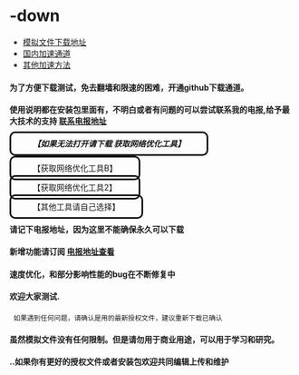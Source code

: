 # -down


- [模拟文件下载地址](https://github.com/yoursoftder/-down/releases/ "正常地址可能需要检查网络环境才能正常访问")
- [国内加速通道](https://hub.fastgit.xyz/yoursoftder/-down/releases/ "大陆加速地址")
- [其他加速方法](https://www.zhihu.com/question/276143842 "上GITHUB的技巧")

#### 为了方便下载测试，免去翻墙和限速的困难，开通github下载通道。

#### 使用说明都在安装包里面有，不明白或者有问题的可以尝试联系我的电报,给予最大技术的支持  <b style='color:red'>[联系电报地址](https://t.me/rwxsoft/ "联系我")</b>
 #####  <a style="border-radius:10px;padding:10px 38px;color:#151615;border-style:solid;text-decoration:none;" href="https://git.io/afq" target="_blank">【如果无法打开请下载  获取网络优化工具】</a>
 </b>
 <a style="border-radius:10px;padding:10px 38px;color:#151615;border-style:solid;text-decoration:none;" href="https://hub.fastgit.xyz/getlantern/lantern" target="_blank">【获取网络优化工具B】</a> 
    </b> 
   <p>
 <a style="border-radius:10px;padding:10px 38px;color:#151615;border-style:solid;text-decoration:none;" href="https://hub.fastgit.xyz/bannedbook/fanqiang/wiki/Chrome一键翻墙包" target="_blank">【获取网络优化工具2】</a>
	
       
<a style="border-radius:10px;padding:10px 38px;color:#151615;border-style:solid;text-decoration:none;" href="https://hub.fastgit.xyz/search?q=fanqiang" 
   target="_blank">【其他工具请自己选择】</a> </p>
#### 请记下电报地址，因为这里不能确保永久可以下载
####  新增功能请订阅 [电报地址查看](https://t.me/rwxsoft/ "关注我")
#### 速度优化，和部分影响性能的bug在不断修复中 
#### 欢迎大家测试.	 
	 如果遇到任何问题，请确认是用的最新授权文件，建议重新下载已确认
#### 虽然模拟文件没有任何限制。但是请勿用于商业用途，可以用于学习和研究。
#### ..如果你有更好的授权文件或者安装包欢迎共同编辑上传和维护
